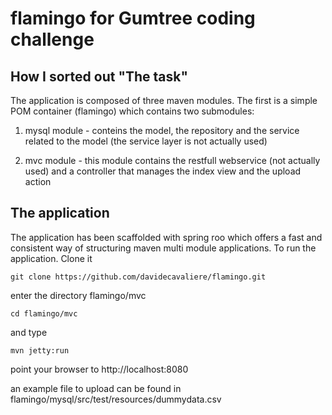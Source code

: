 flamingo for Gumtree coding challenge
=====================================


## How I sorted out "The task"

The application is composed of three maven modules. The first is a simple POM container (flamingo) which contains two submodules:

1. mysql module - conteins the model, the repository and the service related to the model (the service layer is not actually used)

2. mvc module - this module contains the restfull webservice (not actually used) and a controller that manages the index view and the upload action

## The application
The application has been scaffolded with spring roo which offers a fast and consistent way of structuring maven multi module applications.
To run the application. Clone it

```
git clone https://github.com/davidecavaliere/flamingo.git
```

enter the directory flamingo/mvc

```
cd flamingo/mvc
```

and type

```
mvn jetty:run
```

point your browser to http://localhost:8080

an example file to upload can be found in flamingo/mysql/src/test/resources/dummydata.csv


